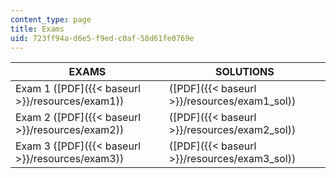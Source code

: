 ```yaml
---
content_type: page
title: Exams
uid: 723ff94a-d6e5-f9ed-c0af-58d61fe0769e
---
```


| EXAMS | SOLUTIONS |
| --- | --- |
| Exam 1 ([PDF]({{< baseurl >}}/resources/exam1)) | ([PDF]({{< baseurl >}}/resources/exam1_sol)) |
| Exam 2 ([PDF]({{< baseurl >}}/resources/exam2)) | ([PDF]({{< baseurl >}}/resources/exam2_sol)) |
| Exam 3 ([PDF]({{< baseurl >}}/resources/exam3)) | ([PDF]({{< baseurl >}}/resources/exam3_sol))